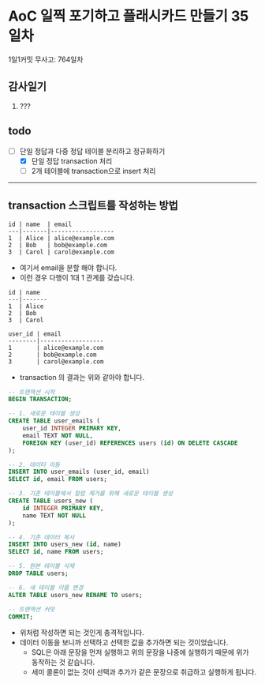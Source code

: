 # AoC 일찍 포기하고 플래시카드 만들기 35일차

1일1커밋 무사고: 764일차

## 감사일기

1. ???

## todo

- [ ] 단일 정답과 다중 정답 테이블 분리하고 정규화하기
  - [x] 단일 정답 transaction 처리
  - [ ] 2개 테이블에 transaction으로 insert 처리

---

## transaction 스크립트를 작성하는 방법

```
id | name  | email
---|-------|------------------
1  | Alice | alice@example.com
2  | Bob   | bob@example.com
3  | Carol | carol@example.com
```

- 여기서 email을 분할 해야 합니다.
- 이런 경우 다행이 1대 1 관계를 갖습니다.

```
id | name
---|-------
1  | Alice
2  | Bob
3  | Carol
```

```
user_id | email
--------|------------------
1       | alice@example.com
2       | bob@example.com
3       | carol@example.com
```

- transaction 의 결과는 위와 같아야 합니다.

```sql 
-- 트랜잭션 시작
BEGIN TRANSACTION;

-- 1. 새로운 테이블 생성
CREATE TABLE user_emails (
    user_id INTEGER PRIMARY KEY,
    email TEXT NOT NULL,
    FOREIGN KEY (user_id) REFERENCES users (id) ON DELETE CASCADE
);

-- 2. 데이터 이동
INSERT INTO user_emails (user_id, email)
SELECT id, email FROM users;

-- 3. 기존 테이블에서 컬럼 제거를 위해 새로운 테이블 생성
CREATE TABLE users_new (
    id INTEGER PRIMARY KEY,
    name TEXT NOT NULL
);

-- 4. 기존 데이터 복사
INSERT INTO users_new (id, name)
SELECT id, name FROM users;

-- 5. 원본 테이블 삭제
DROP TABLE users;

-- 6. 새 테이블 이름 변경
ALTER TABLE users_new RENAME TO users;

-- 트랜잭션 커밋
COMMIT;
```

- 위처럼 작성하면 되는 것인게 충격적입니다.
- 데이터 이동을 보니까 선택하고 선택한 값을 추가하면 되는 것이었습니다.
  - SQL은 아래 문장을 먼저 실행하고 위의 문장을 나중에 실행하기 때문에 위가 동작하는 것 같습니다. 
  - 세미 콜론이 없는 것이 선택과 추가가 같은 문장으로 취급하고 실행하게 됩니다.
